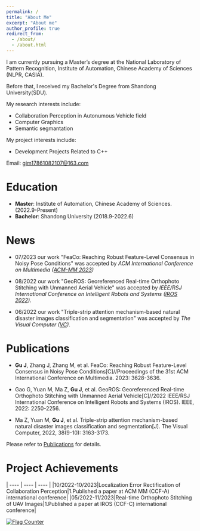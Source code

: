 ```yaml
---
permalink: /
title: "About Me"
excerpt: "About me"
author_profile: true
redirect_from: 
  - /about/
  - /about.html
---
```


I am currently pursuing a Master’s degree at the National Laboratory of Pattern Recognition, Institute of Automation, Chinese Academy of Sciences (NLPR, CASIA).

Before that, I received my Bachelor's Degree from Shandong University(SDU).

My research interests include:
- Collaboration Perception in Autonumous Vehicle field
- Computer Graphics
- Semantic segmantation

My project interests include: 
- Development Projects Related to C++

Email: [gjm17861082107@163.com](mailto:gjm17861082107@163.com)

# Education

- **Master**: Institute of Automation, Chinese Academy of Sciences. (2022.9-Present)
- **Bachelor**: Shandong University (2018.9-2022.6)

# News

- 07/2023 our work "FeaCo: Reaching Robust Feature-Level Consensus in Noisy Pose Conditions" was accepted by *ACM International Conference on Multimedia ([ACM-MM 2023](https://www.acmmm2023.org/))*

- 08/2022 our work "GeoROS: Georeferenced Real-time Orthophoto Stitching with Unmanned Aerial Vehicle" was accepted by *IEEE/RSJ International Conference on Intelligent Robots and Systems ([IROS 2022](https://ieeexplore.ieee.org/abstract/document/9981560))*.

- 06/2022 our work "Triple-strip attention mechanism-based natural disaster images classification and segmentation" was accepted by *The Visual Computer ([VC](https://link.springer.com/article/10.1007/s00371-022-02535-w))*.

# Publications

- **Gu J**, Zhang J, Zhang M, et al. FeaCo: Reaching Robust Feature-Level Consensus in Noisy Pose Conditions[C]//Proceedings of the 31st ACM International Conference on Multimedia. 2023: 3628-3636.

- Gao G, Yuan M, Ma Z, **Gu J**, et al. GeoROS: Georeferenced Real-time Orthophoto Stitching with Unmanned Aerial Vehicle[C]//2022 IEEE/RSJ International Conference on Intelligent Robots and Systems (IROS). IEEE, 2022: 2250-2256.

- Ma Z, Yuan M, **Gu J**, et al. Triple-strip attention mechanism-based natural disaster images classification and segmentation[J]. The Visual Computer, 2022, 38(9-10): 3163-3173.

Please refer to [Publications](/publications/) for details.

# Project Achievements

|  ----  | ----  | ----  |
|10/2022-10/2023|Localization Error Rectification of Collaboration Perception|1.Published a paper at ACM MM (CCF-A) international conference|
|05/2022-11/2023|Real-time Orthophoto Stitching of UAV Images|1.Published a paper at IROS (CCF-C) international conference|

<!-- # Awards

|Date|Award|
|  ----  | ----  |
|06/2023|Merit Student, University of Chinese Academy of Sciences|
|06/2023|Outstanding Student Cadre, University of Chinese Academy of Sciences|
|05/2023|Excellent Communist Youth League Cadre, University of Chinese Academy of Sciences|
|06/2022|Outstanding Graduate, Shandong University|
|12/2021|First-Class Academic Scholarship, First-Class Special Scholarship(Research Innovation), Merit Student, Shandong University|
|12/2020|First-Class Academic Scholarship, First-Class Special Scholarship(Research Innovation), Merit Student, Shandong University|
|12/2019|First-Class Academic Scholarship, First-Class Special Scholarship(Research Innovation), Merit Student, Shandong University| -->



<a href="https://info.flagcounter.com/ew9G"><img src="https://s11.flagcounter.com/count2/ew9G/bg_FFFFFF/txt_000000/border_CCCCCC/columns_3/maxflags_12/viewers_0/labels_1/pageviews_0/flags_0/percent_1/" alt="Flag Counter" border="0"></a>